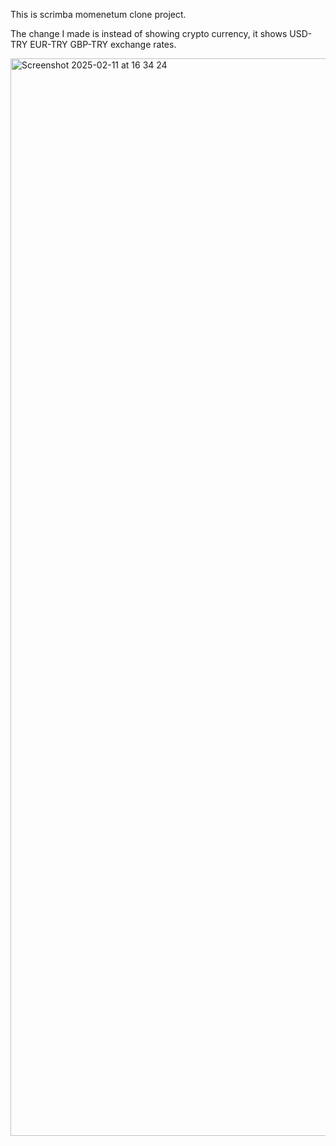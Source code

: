 This is scrimba momenetum clone project.

The change I made is instead of showing crypto currency, it shows USD-TRY EUR-TRY GBP-TRY exchange rates.

<img width="1724" alt="Screenshot 2025-02-11 at 16 34 24" src="https://github.com/user-attachments/assets/ea8bf1ff-3fed-420e-82e5-57a8b4e71c0d" />
